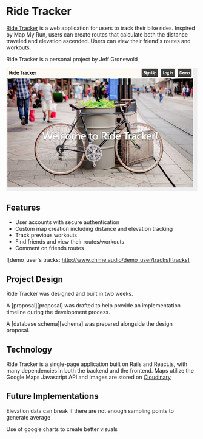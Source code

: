 # Ride Tracker

[Ride Tracker][ride] is a web application for users to track their bike rides. Inspired by Map My Run, users can create routes that calculate both the distance traveled and elevation ascended. Users can view their friend's routes and workouts.

Ride Tracker is a personal project by Jeff Gronewold

![Splash][home page]

## Features

- User accounts with secure authentication
- Custom map creation including distance and elevation tracking
- Track previous workouts
- Find friends and view their routes/workouts
- Comment on friends routes

![demo_user's tracks: http://www.chime.audio/demo_user/tracks][tracks]

## Project Design

Ride Tracker was designed and built in two weeks.

A [proposal][proposal] was drafted to help provide an implementation timeline during the development process.

A [database schema][schema] was prepared alongside the design proposal.

## Technology

Ride Tracker is a single-page application built on Rails and React.js, with many dependencies in both the backend and the frontend. Maps utilize the Google Maps Javascript API and images are stored on [Cloudinary][cloudinary]


## Future Implementations

Elevation data can break if there are not enough sampling points to generate average

Use of google charts to create better visuals



[ride]: https://mapmyhike.herokuapp.com/#/welcome/home
[home page]: ./docs/splash.png "Splash page"
[map]: ./docs/map_image.png
[cloudinary]: http://cloudinary.com/